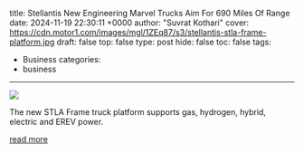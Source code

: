 title: Stellantis New Engineering Marvel Trucks Aim For 690 Miles Of Range
date: 2024-11-19 22:30:11 +0000
author: "Suvrat Kothari"
cover: https://cdn.motor1.com/images/mgl/1ZEq87/s3/stellantis-stla-frame-platform.jpg
draft: false
top: false
type: post
hide: false
toc: false
tags:
  - Business
categories:
  - business
---

![](https://cdn.motor1.com/images/mgl/1ZEq87/s3/stellantis-stla-frame-platform.jpg)

The new STLA Frame truck platform supports gas, hydrogen, hybrid, electric and EREV power.

[read more](https://insideevs.com/news/741584/stellantis-truck-platform-stla-frame-erev-bev/)
